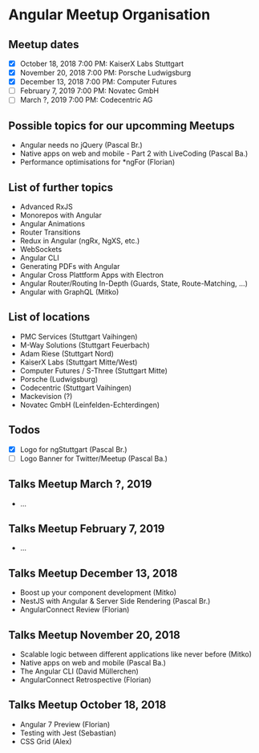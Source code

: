 # Angular Meetup Organisation

## Meetup dates
- [X] October 18, 2018 7:00 PM: KaiserX Labs Stuttgart
- [X] November 20, 2018 7:00 PM: Porsche Ludwigsburg
- [X] December 13, 2018 7:00 PM: Computer Futures
- [ ] February 7, 2019 7:00 PM: Novatec GmbH
- [ ] March ?, 2019 7:00 PM: Codecentric AG

## Possible topics for our upcomming Meetups
- Angular needs no jQuery (Pascal Br.)
- Native apps on web and mobile - Part 2 with LiveCoding (Pascal Ba.)
- Performance optimisations for \*ngFor (Florian)

## List of further topics
- Advanced RxJS
- Monorepos with Angular
- Angular Animations
- Router Transitions
- Redux in Angular (ngRx, NgXS, etc.)
- WebSockets
- Angular CLI
- Generating PDFs with Angular
- Angular Cross Plattform Apps with Electron
- Angular Router/Routing In-Depth (Guards, State, Route-Matching, ...)
- Angular with GraphQL (Mitko)

## List of locations
- PMC Services (Stuttgart Vaihingen)
- M-Way Solutions (Stuttgart Feuerbach)
- Adam Riese (Stuttgart Nord)
- KaiserX Labs (Stuttgart Mitte/West)
- Computer Futures / S-Three (Stuttgart Mitte)
- Porsche (Ludwigsburg)
- Codecentric (Stuttgart Vaihingen)
- Mackevision (?)
- Novatec GmbH (Leinfelden-Echterdingen)

## Todos
- [X] Logo for ngStuttgart (Pascal Br.)
- [ ] Logo Banner for Twitter/Meetup (Pascal Ba.)

## Talks Meetup March ?, 2019
- ...

## Talks Meetup February 7, 2019
- ...

## Talks Meetup December 13, 2018
- Boost up your component development (Mitko)
- NestJS with Angular & Server Side Rendering (Pascal Br.)
- AngularConnect Review (Florian)

## Talks Meetup November 20, 2018
- Scalable logic between different applications like never before (Mitko)
- Native apps on web and mobile (Pascal Ba.)
- The Angular CLI (David Müllerchen)
- AngularConnect Retrospective (Florian)

## Talks Meetup October 18, 2018
- Angular 7 Preview (Florian)
- Testing with Jest (Sebastian)
- CSS Grid (Alex)
